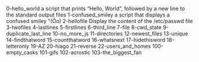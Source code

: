 0-hello_world a script that prints “Hello, World”, followed by a new line to the  standard output
files
1-confused_smiley  a script that displays a confused smiley "(Ôo)
2-hellofile Display the content of the /etc/passwd file
3-twofiles
4-lastlines
5-firstlines
6-third_line
7-file
8-cwd_state
9-duplicate_last_line
10-no_more_js
11-directories
12-newest_files
13-unique
14-findthatword
15-countthatword
16-whatsnext
17-hidethisword
18-letteronly
19-AZ
20-hiago
21-reverse
22-users_and_homes
100-empty_casks
101-gifs
102-acrostic
103-the_biggest_fan  

